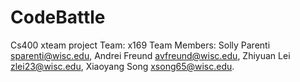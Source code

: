 # CodeBattle
Cs400 xteam project
Team: x169
Team Members:
Solly Parenti sparenti@wisc.edu, 
Andrei Freund avfreund@wisc.edu, 
Zhiyuan Lei zlei23@wisc.edu,
Xiaoyang Song xsong65@wisc.edu.
